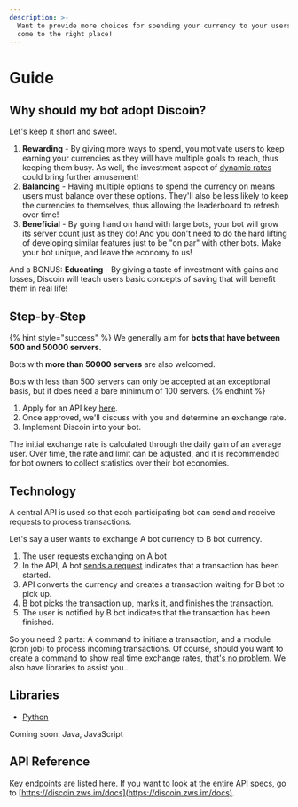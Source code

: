 ```yaml
---
description: >-
  Want to provide more choices for spending your currency to your users? You've
  come to the right place!
---
```


# Guide

## Why should my bot adopt Discoin?

Let's keep it short and sweet.

1. **Rewarding** - By giving more ways to spend, you motivate users to keep earning your currencies as they will have multiple goals to reach, thus keeping them busy. As well, the investment aspect of [dynamic rates ](../untitled.md)could bring further amusement!
2. **Balancing** - Having multiple options to spend the currency on means users must balance over these options. They'll also be less likely to keep the currencies to themselves, thus allowing the leaderboard to refresh over time!
3. **Beneficial** - By going hand on hand with large bots, your bot will grow its server count just as they do! And you don't need to do the hard lifting of developing similar features just to be "on par" with other bots. Make your bot unique, and leave the economy to us!

And a BONUS: **Educating** - By giving a taste of investment with gains and losses, Discoin will teach users basic concepts of saving that will benefit them in real life!

## Step-by-Step

{% hint style="success" %}
We generally aim for **bots that have between 500 and 50000 servers.**

Bots with **more than 50000 servers** are also welcomed.

Bots with less than 500 servers can only be accepted at an exceptional basis, but it does need a bare minimum of 100 servers.
{% endhint %}

1. Apply for an API key [here](https://austinhuang.typeform.com/to/yABBz5).
2. Once approved, we'll discuss with you and determine an exchange rate.
3. Implement Discoin into your bot. 

The initial exchange rate is calculated through the daily gain of an average user. Over time, the rate and limit can be adjusted, and it is recommended for bot owners to collect statistics over their bot economies.

## Technology

A central API is used so that each participating bot can send and receive requests to process transactions.

Let's say a user wants to exchange A bot currency to B bot currency.

1. The user requests exchanging on A bot
2. In the API, A bot [sends a request](migration.md#create-new-transaction) indicates that a transaction has been started.
3. API converts the currency and creates a transaction waiting for B bot to pick up.
4. B bot [picks the transaction up](migration.md#get-transactions), [marks it](migration.md#process-transactions), and finishes the transaction.
5. The user is notified by B bot indicates that the transaction has been finished.

So you need 2 parts: A command to initiate a transaction, and a module \(cron job\) to process incoming transactions. Of course, should you want to create a command to show real time exchange rates, [that's no problem.](https://discoin.zws.im/docs/#/currencies/getManyBase) We also have libraries to assist you...

## Libraries

* [Python](https://pypi.org/project/discoin/)

Coming soon: Java, JavaScript

## API Reference

Key endpoints are listed here. If you want to look at the entire API specs, go to [https://discoin.zws.im/docs](https://discoin.zws.im/docs).

